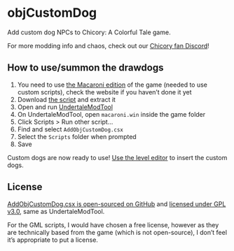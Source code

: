 # objCustomDog

Add custom dog NPCs to Chicory: A Colorful Tale game.

For more modding info and chaos, check out our [Chicory fan Discord](https://discord.chicory.pizza)!

## How to use/summon the drawdogs

1. You need to use [the Macaroni edition](https://macaroni.chicory.pizza) of the game (needed to use custom scripts), check the website if you haven’t done it yet
2. Download [the script](https://github.com/chicory-pizza/objCustomDog/archive/refs/heads/main.zip) and extract it
3. Open and run [UndertaleModTool](https://github.com/krzys-h/UndertaleModTool/releases)
4. On UndertaleModTool, open `macaroni.win` inside the game folder
5. Click Scripts > Run other script...
6. Find and select `AddObjCustomDog.csx`
7. Select the `Scripts` folder when prompted
8. Save

Custom dogs are now ready to use! [Use the level editor](https://data.chicory.pizza/level/0_0_0) to insert the custom dogs.

## License

[AddObjCustomDog.csx is open-sourced on GitHub](https://github.com/chicory-pizza/objCustomDog) and [licensed under GPL v3.0](https://www.gnu.org/licenses/gpl-3.0.en.html), same as UndertaleModTool.

For the GML scripts, I would have chosen a free license, however as they are technically based from the game (which is not open-source), I don’t feel it’s appropriate to put a license.
